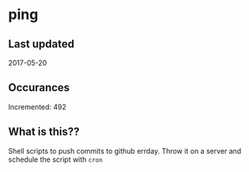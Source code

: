 # ping

## Last updated
2017-05-20

## Occurances
Incremented: 492

## What is this??
Shell scripts to push commits to github errday. Throw it on a server and schedule the script with `cron`


